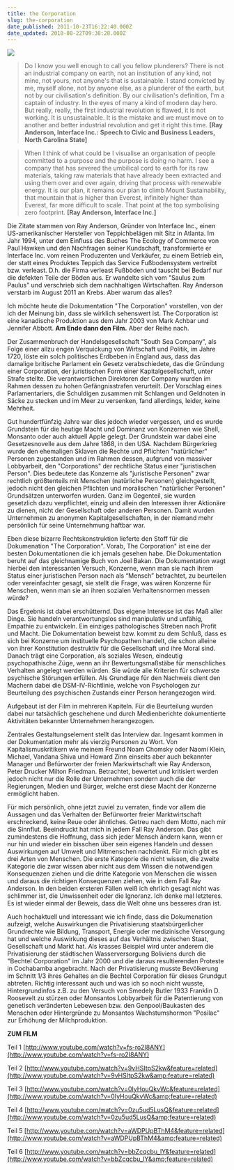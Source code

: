 ```yaml
---
title: the Corporation
slug: the-corporation
date_published: 2011-10-23T16:22:40.000Z
date_updated: 2018-08-22T09:38:28.000Z
---
```


![](//upload.wikimedia.org/wikipedia/en/thumb/4/43/Movie_poster_the_corporation.jpg/220px-Movie_poster_the_corporation.jpg)
> Do I know you well enough to call you fellow plunderers? There is not an industrial company on earth, not an institution of any kind, not mine, not yours, not anyone's that is sustainable. I stand convicted by me, myself alone, not by anyone else,  as a plunderer of the earth, but not by our civilisation's definition. By our civilisation's definition, I'm a captain of industry.  In the eyes of many a kind of modern day hero.  But really, really, the first industrial revolution is flawed, it is not working. It is unsustainable. It is the mistake and we must move on to another and better industrial revolution and get it right this time. **[Ray Anderson, Interface Inc.: Speech to Civic and Business Leaders, North Carolina State]**

> When I think of what could be I visualise an organisation of people committed to a purpose and the purpose is doing no harm. I see a company that has severed the umbilical cord to earth for its raw materials, taking raw materials that have already been extracted and using them over and over again, driving that process with renewable energy. It is our plan, it remains our plan to climb Mount Sustainability, that mountain that is higher than Everest, infinitely higher than Everest, far more difficult to scale. That point at the top symbolising zero footprint. **[Ray Anderson, Interface Inc.]**

Die Zitate stammen von Ray Anderson, Gründer von Interface Inc., einen US-amerikanischer Hersteller von Teppichbelägen mit Sitz in Atlanta. Im Jahr 1994, unter dem Einfluss des Buches The Ecology of Commerce von Paul Hawken und den Nachfragen seiner Kundschaft, transformierte er Interface Inc. vom reinen Produzenten und Verkäufer, zu einem Betrieb ein, der statt eines Produktes Teppich das Service Fußbodensystem vertreibt bzw. verleast. D.h. die Firma verleast Fußböden und tauscht bei Bedarf nur die defekten Teile der Böden aus. Er wandelte sich vom "Saulus zum Paulus" und verschrieb sich dem nachhaltigen Wirtschaften. Ray Anderson verstarb im August 2011 an Krebs. Aber warum das alles?

Ich möchte heute die Dokumentation "The Corporation" vorstellen, von der ich der Meinung bin, dass sie wirklich sehenswert ist. The Corporation ist eine kanadische Produktion aus dem Jahr 2003 von Mark Achbar und Jennifer Abbott. **Am Ende dann den Film.** Aber der Reihe nach.

Der Zusammenbruch der Handelsgesellschaft "South Sea Company", als Folge einer allzu engen Verquickung von Wirtschaft und Politik, im Jahre 1720, löste ein solch politisches Erdbeben in England aus, dass das damalige britische Parlament ein Gesetz verabschiedete, das die Gründung einer Corporation, der juristischen Form einer Kapitalgesellschaft, unter Strafe stellte.  Die verantwortlichen Direktoren der Company wurden im Rahmen dessen zu hohen Gefängnisstrafen verurteilt. Der Vorschlag eines Parlamentariers, die Schuldigen zusammen mit Schlangen und Geldnoten in Säcke zu stecken und im Meer zu versenken, fand allerdings, leider, keine Mehrheit.

Gut hundertfünfzig Jahre war dies jedoch wieder vergessen, und es wurde Grundstein für die heutige Macht und Dominanz von Konzernen wie Shell, Monsanto oder auch aktuell Apple gelegt. Der Grundstein war dabei eine Gesetzesnovelle aus dem Jahre 1868, in den USA. Nachdem Bürgerkrieg wurde den ehemaligen Sklaven die Rechte und Pflichten "natürlicher" Personen zugestanden und im Rahmen dessen, aufgrund von massiver Lobbyarbeit, den "Corporations" der rechtliche Status einer  "juristischen Person". Dies bedeutete das Konzerne als "juristische Personen" zwar rechtlich größtenteils mit Menschen (natürliche Personen) gleichgestellt, jedoch nicht den gleichen Pflichten und moralischen "natürlicher Personen" Grundsätzen unterworfen wurden. Ganz im Gegenteil, sie wurden gesetzlich dazu verpflichtet, einzig und allein den Interessen ihrer Aktionäre zu dienen, nicht der Gesellschaft oder anderen Personen. Damit wurden Unternehmen zu anonymen Kapitalgesellschaften, in der niemand mehr persönlich für seine Unternehmung haftbar war.

Eben diese bizarre Rechtskonstruktion lieferte den Stoff für die Dokumenation "The Corporation". Vorab, The Corporation" ist eine der besten Dokumentationen die ich jemals gesehen habe. Die Dokumentation beruht auf das gleichnamige Buch von Joel Bakan. Die Dokumentation wagt hierbei den interessanten Versuch, Konzerne, wenn man sie nach ihrem Status einer juristischen Person nach als “Mensch” betrachtet, zu beurteilen oder vereinfachter gesagt, sie stellt die Frage, was wären Konzerne für Menschen, wenn man sie an ihren sozialen Verhaltensnormen messen würde?

Das Ergebnis ist dabei erschütternd. Das eigene Interesse ist das Maß aller Dinge. Sie handeln verantwortungslos sind manipulativ und unfähig, Empathie zu entwickeln. Ein einziges pathologisches Streben nach Profit und Macht.  Die Dokumentation beweist bzw. kommt zu dem Schluß, dass es sich bei Konzerne um instituelle Psychopathen handelt, die schon alleine von ihrer Konstitution destruktiv für die Gesellschaft und ihre Moral sind. Danach trägt eine Corporation, als  soziales Wesen, eindeutig psychopathische Züge, wenn an ihr Bewertungsmaßstäbe für menschliches Verhalten angelegt werden würden. Sie würde alle Kriterien für schwerste psychische Störungen erfüllen. Als Grundlage für den Nachweis dient den Machern dabei die DSM-IV-Richtlinie, welche von Psychologen zur Beurteilung des psychischen Zustands einer Person herangezogen wird.

Aufgebaut ist der Film in mehreren Kapiteln. Für die Beurteilung wurden dabei nur tatsächlich geschehene  und durch Medienberichte dokumentierte Aktivitäten bekannter Unternehmen herangezogen.

Zentrales Gestaltungselement stellt das Interview dar. Ingesamt kommen in der Dokumentation mehr als vierzig Personen zu Wort. Von Kapitalismuskritikern wie meinem Freund Noam Chomsky oder Naomi Klein, Michael, Vandana Shiva und Howard Zinn  einseits aber auch bekannter Manager und Befürworter der freien Markwirtschaft wie Ray Anderson, Peter Drucker Milton Friedman. Betrachtet, bewertet und kritisiert werden jedoch nicht nur die Rolle der Unternehmen sondern auch die der Regierungen, Medien und Bürger, welche erst diese Macht der Konzerne ermöglicht haben.

Für mich persönlich, ohne jetzt zuviel zu verraten, finde vor allem die Aussagen und das Verhalten der Befürworter freier Marktwirtschaft erschreckend, keine Reue oder ähnliches. Getreu nach dem Motto, nach mir die Sinnflut.  Beeindruckt hat mich in jedem Fall Ray Anderson.  Das gibt zumindestens die Hoffnung, dass sich jeder Mensch ändern kann, wenn er nur hin und wieder ein bisschen über sein eigenes  Handeln und dessen Auswirkungen auf Umwelt und Mitmenschen nachdenkt. Für mich gibt es drei Arten von Menschen. Die erste Kategorie die nicht wissen, die zweite Kategorie  die zwar wissen aber nicht aus dem Wissen die notwendigen Konsequenzen ziehen und die dritte Kategorie von Menschen die wissen und daraus die richtigen Konsequenzen ziehen, wie in dem Fall Ray Anderson.  In den beiden ersteren Fällen weiß ich ehrlich gesagt nicht was schlimmer ist,  die Unwissenheit oder die Ignoranz.  Ich denke mal letzteres. Es ist wieder einmal der Beweis, dass die Welt ohne uns besseres dran ist.

Auch hochaktuell und interessant wie ich finde, dass die Dokumenation aufzeigt, welche Auswirkungen   die Privatisierung staatsbürgerlicher Grundrechte wie Bildung, Transport, Energie  oder medizinische Versorgung hat und welche Auswirkung  dieses auf das Verhältnis zwischen Staat, Gesellschaft und Markt hat.  Als krasses Beispiel wird unter anderem die Privatisierung der städtischen Wasserversorgung Boliviens durch die "Bechtel Corporation" im Jahr 2000 und die daraus resultierenden Proteste in Cochabamba angebracht. Nach der Privatisierung musste Bevölkerung im Schnitt 1/3 ihres Gehaltes an die Bechtel Corporation für dieses Grundgut abtreten. Richtig interessant auch und was ich so noch nicht wusste, Hintergrundinfos z.B. zu den Versuch von Smedely Butler 1933 Franklin D. Roosevelt zu stürzen  oder Monsantos Lobbyarbeit für die Patentierung von genetisch veränderten Lebewesen bzw. den Genpool/Baukasten des Menschen oder Hintergründe zu Monsantos Wachstumshormon "Posilac" zur Erhöhung der Milchproduktion.

**ZUM FILM**

Teil 1
[http://www.youtube.com/watch?v=fs-ro2I8ANY](http://www.youtube.com/watch?v=fs-ro2I8ANY)

Teil 2
[http://www.youtube.com/watch?v=9vHSItpS2kw&feature=related](http://www.youtube.com/watch?v=9vHSItpS2kw&amp;feature=related)

Teil 3
[http://www.youtube.com/watch?v=0IyHouQkvWc&feature=related](http://www.youtube.com/watch?v=0IyHouQkvWc&amp;feature=related)

Teil 4
[http://www.youtube.com/watch?v=0zu5ud5LusQ&feature=related](http://www.youtube.com/watch?v=0zu5ud5LusQ&amp;feature=related)

Teil 5
[http://www.youtube.com/watch?v=aWDPUpBThM4&feature=related](http://www.youtube.com/watch?v=aWDPUpBThM4&amp;feature=related)

Teil 6
[http://www.youtube.com/watch?v=bbZcqcbu_lY&feature=related](http://www.youtube.com/watch?v=bbZcqcbu_lY&amp;feature=related)
